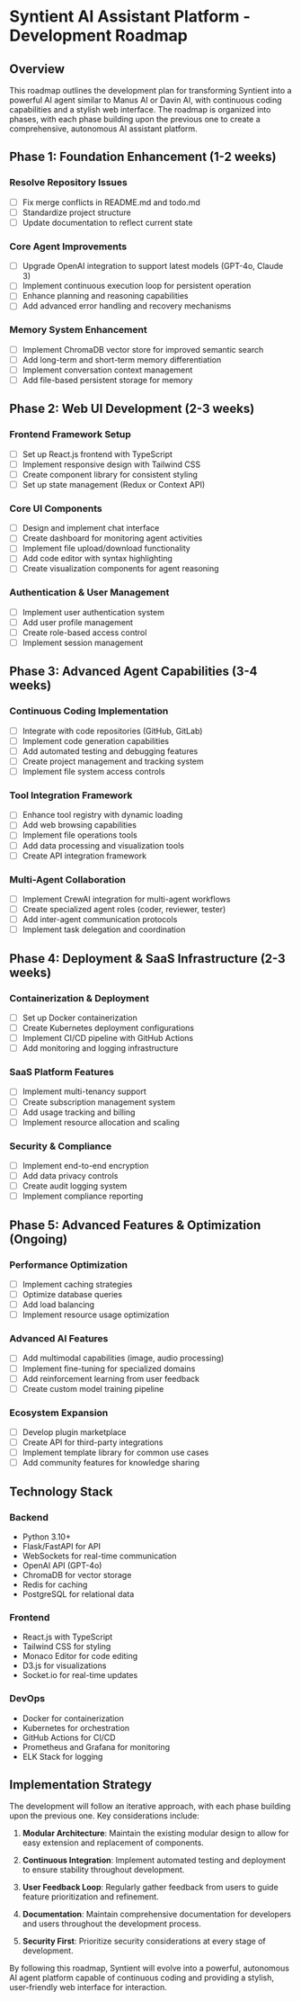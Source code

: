 # Syntient AI Assistant Platform - Development Roadmap

## Overview
This roadmap outlines the development plan for transforming Syntient into a powerful AI agent similar to Manus AI or Davin AI, with continuous coding capabilities and a stylish web interface. The roadmap is organized into phases, with each phase building upon the previous one to create a comprehensive, autonomous AI assistant platform.

## Phase 1: Foundation Enhancement (1-2 weeks)

### Resolve Repository Issues
- [ ] Fix merge conflicts in README.md and todo.md
- [ ] Standardize project structure
- [ ] Update documentation to reflect current state

### Core Agent Improvements
- [ ] Upgrade OpenAI integration to support latest models (GPT-4o, Claude 3)
- [ ] Implement continuous execution loop for persistent operation
- [ ] Enhance planning and reasoning capabilities
- [ ] Add advanced error handling and recovery mechanisms

### Memory System Enhancement
- [ ] Implement ChromaDB vector store for improved semantic search
- [ ] Add long-term and short-term memory differentiation
- [ ] Implement conversation context management
- [ ] Add file-based persistent storage for memory

## Phase 2: Web UI Development (2-3 weeks)

### Frontend Framework Setup
- [ ] Set up React.js frontend with TypeScript
- [ ] Implement responsive design with Tailwind CSS
- [ ] Create component library for consistent styling
- [ ] Set up state management (Redux or Context API)

### Core UI Components
- [ ] Design and implement chat interface
- [ ] Create dashboard for monitoring agent activities
- [ ] Implement file upload/download functionality
- [ ] Add code editor with syntax highlighting
- [ ] Create visualization components for agent reasoning

### Authentication & User Management
- [ ] Implement user authentication system
- [ ] Add user profile management
- [ ] Create role-based access control
- [ ] Implement session management

## Phase 3: Advanced Agent Capabilities (3-4 weeks)

### Continuous Coding Implementation
- [ ] Integrate with code repositories (GitHub, GitLab)
- [ ] Implement code generation capabilities
- [ ] Add automated testing and debugging features
- [ ] Create project management and tracking system
- [ ] Implement file system access controls

### Tool Integration Framework
- [ ] Enhance tool registry with dynamic loading
- [ ] Add web browsing capabilities
- [ ] Implement file operations tools
- [ ] Add data processing and visualization tools
- [ ] Create API integration framework

### Multi-Agent Collaboration
- [ ] Implement CrewAI integration for multi-agent workflows
- [ ] Create specialized agent roles (coder, reviewer, tester)
- [ ] Add inter-agent communication protocols
- [ ] Implement task delegation and coordination

## Phase 4: Deployment & SaaS Infrastructure (2-3 weeks)

### Containerization & Deployment
- [ ] Set up Docker containerization
- [ ] Create Kubernetes deployment configurations
- [ ] Implement CI/CD pipeline with GitHub Actions
- [ ] Add monitoring and logging infrastructure

### SaaS Platform Features
- [ ] Implement multi-tenancy support
- [ ] Create subscription management system
- [ ] Add usage tracking and billing
- [ ] Implement resource allocation and scaling

### Security & Compliance
- [ ] Implement end-to-end encryption
- [ ] Add data privacy controls
- [ ] Create audit logging system
- [ ] Implement compliance reporting

## Phase 5: Advanced Features & Optimization (Ongoing)

### Performance Optimization
- [ ] Implement caching strategies
- [ ] Optimize database queries
- [ ] Add load balancing
- [ ] Implement resource usage optimization

### Advanced AI Features
- [ ] Add multimodal capabilities (image, audio processing)
- [ ] Implement fine-tuning for specialized domains
- [ ] Add reinforcement learning from user feedback
- [ ] Create custom model training pipeline

### Ecosystem Expansion
- [ ] Develop plugin marketplace
- [ ] Create API for third-party integrations
- [ ] Implement template library for common use cases
- [ ] Add community features for knowledge sharing

## Technology Stack

### Backend
- Python 3.10+
- Flask/FastAPI for API
- WebSockets for real-time communication
- OpenAI API (GPT-4o)
- ChromaDB for vector storage
- Redis for caching
- PostgreSQL for relational data

### Frontend
- React.js with TypeScript
- Tailwind CSS for styling
- Monaco Editor for code editing
- D3.js for visualizations
- Socket.io for real-time updates

### DevOps
- Docker for containerization
- Kubernetes for orchestration
- GitHub Actions for CI/CD
- Prometheus and Grafana for monitoring
- ELK Stack for logging

## Implementation Strategy

The development will follow an iterative approach, with each phase building upon the previous one. Key considerations include:

1. **Modular Architecture**: Maintain the existing modular design to allow for easy extension and replacement of components.

2. **Continuous Integration**: Implement automated testing and deployment to ensure stability throughout development.

3. **User Feedback Loop**: Regularly gather feedback from users to guide feature prioritization and refinement.

4. **Documentation**: Maintain comprehensive documentation for developers and users throughout the development process.

5. **Security First**: Prioritize security considerations at every stage of development.

By following this roadmap, Syntient will evolve into a powerful, autonomous AI agent platform capable of continuous coding and providing a stylish, user-friendly web interface for interaction.
